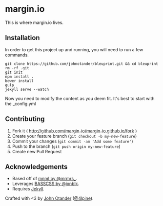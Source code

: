# margin.io

This is where margin.io lives.

## Installation

In order to get this project up and running, you will need to run a few commands.

```
git clone https://github.com/johnotander/bleuprint.git && cd bleuprint
rm -rf .git
git init
npm install .
bower install
gulp
jekyll serve --watch
```

Now you need to modify the content as you deem fit. It's best to start with the _config.yml

## Contributing

1. Fork it ( http://github.com/margin-io/margin-io.github.io/fork )
2. Create your feature branch (`git checkout -b my-new-feature`)
3. Commit your changes (`git commit -am 'Add some feature'`)
4. Push to the branch (`git push origin my-new-feature`)
5. Create new Pull Request

## Acknowledgements

  * Based off of [mnml by @mrmrs_](http://mn-ml.cc/).
  * Leverages [BASSCSS by @jxnblk](http://basscss.com).
  * Requires [Jekyll](http://jekyllrb.com).

Crafted with <3 by [John Otander](http://www.johnotander.com) ([@4lpine](https://twitter.com/4lpine)).
